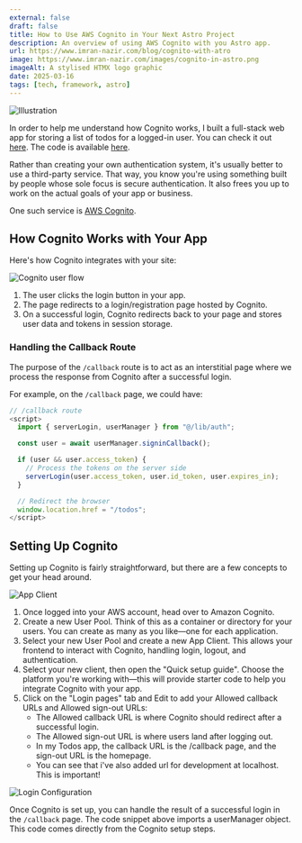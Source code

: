 ```yaml
---
external: false
draft: false
title: How to Use AWS Cognito in Your Next Astro Project
description: An overview of using AWS Cognito with you Astro app.
url: https://www.imran-nazir.com/blog/cognito-with-atro
image: https://www.imran-nazir.com/images/cognito-in-astro.png
imageAlt: A stylised HTMX logo graphic
date: 2025-03-16
tags: [tech, framework, astro]
---
```


![Illustration](/images/cognito-in-astro.png)

In order to help me understand how Cognito works, I built a full-stack web app for storing a list of todos for a logged-in user. You can check it out [here](https://astrotodos.netlify.app). The code is available [here](https://github.com/TimeBandit/astro-todo).

Rather than creating your own authentication system, it's usually better to use a third-party service. That way, you know you're using something built by people whose sole focus is secure authentication. It also frees you up to work on the actual goals of your app or business.

One such service is [AWS Cognito](https://aws.amazon.com/cognito/).

## How Cognito Works with Your App

Here's how Cognito integrates with your site:

![Cognito user flow](/images/cognito-in-astro/user-flow.png)

1. The user clicks the login button in your app.
2. The page redirects to a login/registration page hosted by Cognito.
3. On a successful login, Cognito redirects back to your page and stores user data and tokens in session storage.

### Handling the Callback Route

The purpose of the `/callback` route is to act as an interstitial page where we process the response from Cognito after a successful login.

For example, on the `/callback` page, we could have:

```js
// /callback route
<script>
  import { serverLogin, userManager } from "@/lib/auth";

  const user = await userManager.signinCallback();

  if (user && user.access_token) {
    // Process the tokens on the server side
    serverLogin(user.access_token, user.id_token, user.expires_in);
  }

  // Redirect the browser
  window.location.href = "/todos";
</script>
```

## Setting Up Cognito

Setting up Cognito is fairly straightforward, but there are a few concepts to get your head around.

![App Client](/images/cognito-in-astro/app-client.png)

1. Once logged into your AWS account, head over to Amazon Cognito.
2. Create a new User Pool. Think of this as a container or directory for your users. You can create as many as you like—one for each application.
3. Select your new User Pool and create a new App Client. This allows your frontend to interact with Cognito, handling login, logout, and authentication.
4. Select your new client, then open the "Quick setup guide". Choose the platform you're working with—this will provide starter code to help you integrate Cognito with your app.
5. Click on the "Login pages" tab and Edit to add your Allowed callback URLs and Allowed sign-out URLs:
   - The Allowed callback URL is where Cognito should redirect after a successful login.
   - The Allowed sign-out URL is where users land after logging out.
   - In my Todos app, the callback URL is the /callback page, and the sign-out URL is the homepage.
   - You can see that i've also added url for development at localhost. This is important!

![Login Configuration](/images/cognito-in-astro/login-page-config.png)

Once Cognito is set up, you can handle the result of a successful login in the `/callback` page. The code snippet above imports a userManager object. This code comes directly from the Cognito setup steps.
